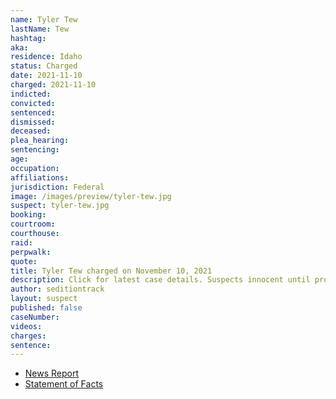 ```yaml
---
name: Tyler Tew
lastName: Tew
hashtag:
aka:
residence: Idaho
status: Charged
date: 2021-11-10
charged: 2021-11-10
indicted:
convicted:
sentenced:
dismissed:
deceased:
plea_hearing:
sentencing:
age:
occupation:
affiliations:
jurisdiction: Federal
image: /images/preview/tyler-tew.jpg
suspect: tyler-tew.jpg
booking:
courtroom:
courthouse:
raid:
perpwalk:
quote:
title: Tyler Tew charged on November 10, 2021
description: Click for latest case details. Suspects innocent until proven guilty.
author: seditiontrack
layout: suspect
published: false
caseNumber:
videos:
charges:
sentence:
---
```


- [News Report]()
- [Statement of Facts](https://extremism.gwu.edu/sites/g/files/zaxdzs2191/f/Tyler%20Tew%20Statement%20of%20Facts.pdf)

